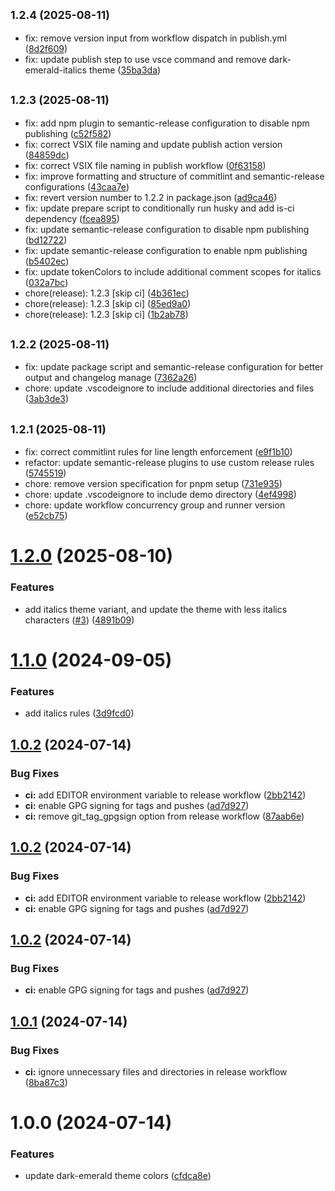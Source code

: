 ## <small>1.2.4 (2025-08-11)</small>

* fix: remove version input from workflow dispatch in publish.yml ([8d2f609](https://github.com/wilfriedago/dark-emerald-theme/commit/8d2f609))
* fix: update publish step to use vsce command and remove dark-emerald-italics theme ([35ba3da](https://github.com/wilfriedago/dark-emerald-theme/commit/35ba3da))

## <small>1.2.3 (2025-08-11)</small>

* fix: add npm plugin to semantic-release configuration to disable npm publishing ([c52f582](https://github.com/wilfriedago/dark-emerald-theme/commit/c52f582))
* fix: correct VSIX file naming and update publish action version ([84859dc](https://github.com/wilfriedago/dark-emerald-theme/commit/84859dc))
* fix: correct VSIX file naming in publish workflow ([0f63158](https://github.com/wilfriedago/dark-emerald-theme/commit/0f63158))
* fix: improve formatting and structure of commitlint and semantic-release configurations ([43caa7e](https://github.com/wilfriedago/dark-emerald-theme/commit/43caa7e))
* fix: revert version number to 1.2.2 in package.json ([ad9ca46](https://github.com/wilfriedago/dark-emerald-theme/commit/ad9ca46))
* fix: update prepare script to conditionally run husky and add is-ci dependency ([fcea895](https://github.com/wilfriedago/dark-emerald-theme/commit/fcea895))
* fix: update semantic-release configuration to disable npm publishing ([bd12722](https://github.com/wilfriedago/dark-emerald-theme/commit/bd12722))
* fix: update semantic-release configuration to enable npm publishing ([b5402ec](https://github.com/wilfriedago/dark-emerald-theme/commit/b5402ec))
* fix: update tokenColors to include additional comment scopes for italics ([032a7bc](https://github.com/wilfriedago/dark-emerald-theme/commit/032a7bc))
* chore(release): 1.2.3 [skip ci] ([4b361ec](https://github.com/wilfriedago/dark-emerald-theme/commit/4b361ec))
* chore(release): 1.2.3 [skip ci] ([85ed9a0](https://github.com/wilfriedago/dark-emerald-theme/commit/85ed9a0))
* chore(release): 1.2.3 [skip ci] ([1b2ab78](https://github.com/wilfriedago/dark-emerald-theme/commit/1b2ab78))

## <small>1.2.2 (2025-08-11)</small>

* fix: update package script and semantic-release configuration for better output and changelog manage ([7362a26](https://github.com/wilfriedago/dark-emerald-theme/commit/7362a26))
* chore: update .vscodeignore to include additional directories and files ([3ab3de3](https://github.com/wilfriedago/dark-emerald-theme/commit/3ab3de3))

## <small>1.2.1 (2025-08-11)</small>

* fix: correct commitlint rules for line length enforcement ([e9f1b10](https://github.com/wilfriedago/dark-emerald-theme/commit/e9f1b10))
* refactor: update semantic-release plugins to use custom release rules ([5745519](https://github.com/wilfriedago/dark-emerald-theme/commit/5745519))
* chore: remove version specification for pnpm setup ([731e935](https://github.com/wilfriedago/dark-emerald-theme/commit/731e935))
* chore: update .vscodeignore to include demo directory ([4ef4998](https://github.com/wilfriedago/dark-emerald-theme/commit/4ef4998))
* chore: update workflow concurrency group and runner version ([e52cb75](https://github.com/wilfriedago/dark-emerald-theme/commit/e52cb75))

# [1.2.0](https://github.com/wilfriedago/dark-emerald-theme/compare/v1.1.0...v1.2.0) (2025-08-10)


### Features

* add italics theme variant, and update the theme with less italics characters ([#3](https://github.com/wilfriedago/dark-emerald-theme/issues/3)) ([4891b09](https://github.com/wilfriedago/dark-emerald-theme/commit/4891b0980301b32e31c290f5cee619e9363ae6b7))

# [1.1.0](https://github.com/wilfriedago/dark-emerald-theme/compare/v1.0.2...v1.1.0) (2024-09-05)


### Features

* add italics rules ([3d9fcd0](https://github.com/wilfriedago/dark-emerald-theme/commit/3d9fcd08d11134da0d74f96e80d5a94c8fc334bc))

## [1.0.2](https://github.com/wilfriedago/dark-emerald-theme/compare/v1.0.1...v1.0.2) (2024-07-14)


### Bug Fixes

* **ci:** add EDITOR environment variable to release workflow ([2bb2142](https://github.com/wilfriedago/dark-emerald-theme/commit/2bb214263a7161ca2ff5583bb11890d757e3eea0))
* **ci:** enable GPG signing for tags and pushes ([ad7d927](https://github.com/wilfriedago/dark-emerald-theme/commit/ad7d927d88ed0a987ca42256bbf69525ce94d616))
* **ci:** remove git_tag_gpgsign option from release workflow ([87aab6e](https://github.com/wilfriedago/dark-emerald-theme/commit/87aab6e4f4d5081d5891c454f8dbf0ac485e0680))

## [1.0.2](https://github.com/wilfriedago/dark-emerald-theme/compare/v1.0.1...v1.0.2) (2024-07-14)


### Bug Fixes

* **ci:** add EDITOR environment variable to release workflow ([2bb2142](https://github.com/wilfriedago/dark-emerald-theme/commit/2bb214263a7161ca2ff5583bb11890d757e3eea0))
* **ci:** enable GPG signing for tags and pushes ([ad7d927](https://github.com/wilfriedago/dark-emerald-theme/commit/ad7d927d88ed0a987ca42256bbf69525ce94d616))

## [1.0.2](https://github.com/wilfriedago/dark-emerald-theme/compare/v1.0.1...v1.0.2) (2024-07-14)


### Bug Fixes

* **ci:** enable GPG signing for tags and pushes ([ad7d927](https://github.com/wilfriedago/dark-emerald-theme/commit/ad7d927d88ed0a987ca42256bbf69525ce94d616))

## [1.0.1](https://github.com/wilfriedago/dark-emerald-theme/compare/v1.0.0...v1.0.1) (2024-07-14)


### Bug Fixes

* **ci:** ignore unnecessary files and directories in release workflow ([8ba87c3](https://github.com/wilfriedago/dark-emerald-theme/commit/8ba87c38b740b29c82e542b612415e62b5b2320d))

# 1.0.0 (2024-07-14)


### Features

* update dark-emerald theme colors ([cfdca8e](https://github.com/wilfriedago/dark-emerald-theme/commit/cfdca8e3487b7d82557de79fa201f2b275ea7d6d))

